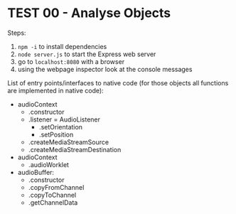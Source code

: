# TEST 00 - Analyse Objects

Steps:
1. `npm -i` to install dependencies
2. `node server.js` to start the Express web server
3. go to `localhost:8080` with a browser
4. using the webpage inspector look at the console messages

List of entry points/interfaces to native code (for those objects all functions are implemented in native code):
- audioContext
    + .constructor
    + .listener = AudioListener
        - .setOrientation
        - .setPosition
    + .createMediaStreamSource
    + .createMediaStreamDestination
- audioContext
    + .audioWorklet
- audioBuffer:
    + .constructor
    + .copyFromChannel
    + .copyToChannel
    + .getChannelData